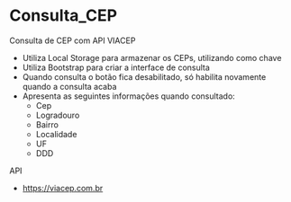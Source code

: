 # Consulta_CEP
Consulta de CEP com API VIACEP

- Utiliza Local Storage para armazenar os CEPs, utilizando como chave
- Utiliza Bootstrap para criar a interface de consulta
- Quando consulta o botão fica desabilitado, só habilita novamente quando a consulta acaba
- Apresenta as seguintes informações quando consultado:
  - Cep
  - Logradouro
  - Bairro
  - Localidade
  - UF
  - DDD

API
- https://viacep.com.br
